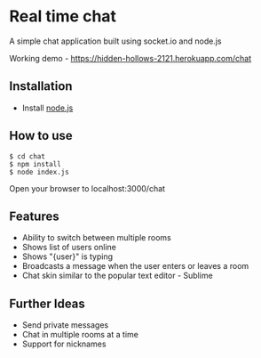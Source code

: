 # Real time chat

A simple chat application built using socket.io and node.js

Working demo - https://hidden-hollows-2121.herokuapp.com/chat

## Installation

- Install [node.js](https://nodejs.org/)

## How to use

```
$ cd chat
$ npm install
$ node index.js
```

Open your browser to localhost:3000/chat

## Features

- Ability to switch between multiple rooms
- Shows list of users online
- Shows "{user}" is typing
- Broadcasts a message when the user enters or leaves a room
- Chat skin similar to the popular text editor - Sublime

## Further Ideas

- Send private messages
- Chat in multiple rooms at a time
- Support for nicknames



